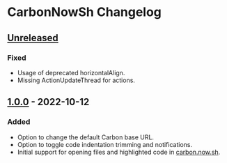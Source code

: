 <!-- Keep a Changelog guide -> https://keepachangelog.com -->

# CarbonNowSh Changelog

## [Unreleased]

### Fixed
- Usage of deprecated horizontalAlign.
- Missing ActionUpdateThread for actions.

## [1.0.0] - 2022-10-12

### Added
- Option to change the default Carbon base URL.
- Option to toggle code indentation trimming and notifications.
- Initial support for opening files and highlighted code in [carbon.now.sh](https://carbon.now.sh/).

[Unreleased]: https://github.com/r4g3baby/idea-carbon-now-sh/compare/v1.0.0...HEAD
[1.0.0]: https://github.com/r4g3baby/idea-carbon-now-sh/commits/v1.0.0
